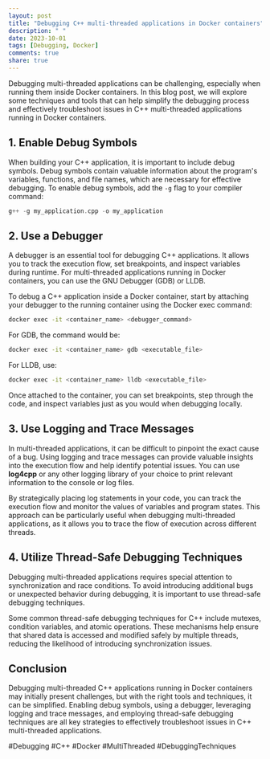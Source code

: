 ```yaml
---
layout: post
title: "Debugging C++ multi-threaded applications in Docker containers"
description: " "
date: 2023-10-01
tags: [Debugging, Docker]
comments: true
share: true
---
```


Debugging multi-threaded applications can be challenging, especially when running them inside Docker containers. In this blog post, we will explore some techniques and tools that can help simplify the debugging process and effectively troubleshoot issues in C++ multi-threaded applications running in Docker containers.

## 1. Enable Debug Symbols

When building your C++ application, it is important to include debug symbols. Debug symbols contain valuable information about the program's variables, functions, and file names, which are necessary for effective debugging. To enable debug symbols, add the `-g` flag to your compiler command:

```cpp
g++ -g my_application.cpp -o my_application
```

## 2. Use a Debugger

A debugger is an essential tool for debugging C++ applications. It allows you to track the execution flow, set breakpoints, and inspect variables during runtime. For multi-threaded applications running in Docker containers, you can use the GNU Debugger (GDB) or LLDB.

To debug a C++ application inside a Docker container, start by attaching your debugger to the running container using the Docker exec command:

```bash
docker exec -it <container_name> <debugger_command>
```

For GDB, the command would be:

```bash
docker exec -it <container_name> gdb <executable_file>
```

For LLDB, use:

```bash
docker exec -it <container_name> lldb <executable_file>
```

Once attached to the container, you can set breakpoints, step through the code, and inspect variables just as you would when debugging locally.

## 3. Use Logging and Trace Messages

In multi-threaded applications, it can be difficult to pinpoint the exact cause of a bug. Using logging and trace messages can provide valuable insights into the execution flow and help identify potential issues. You can use **log4cpp** or any other logging library of your choice to print relevant information to the console or log files.

By strategically placing log statements in your code, you can track the execution flow and monitor the values of variables and program states. This approach can be particularly useful when debugging multi-threaded applications, as it allows you to trace the flow of execution across different threads.

## 4. Utilize Thread-Safe Debugging Techniques

Debugging multi-threaded applications requires special attention to synchronization and race conditions. To avoid introducing additional bugs or unexpected behavior during debugging, it is important to use thread-safe debugging techniques.

Some common thread-safe debugging techniques for C++ include mutexes, condition variables, and atomic operations. These mechanisms help ensure that shared data is accessed and modified safely by multiple threads, reducing the likelihood of introducing synchronization issues.

## Conclusion

Debugging multi-threaded C++ applications running in Docker containers may initially present challenges, but with the right tools and techniques, it can be simplified. Enabling debug symbols, using a debugger, leveraging logging and trace messages, and employing thread-safe debugging techniques are all key strategies to effectively troubleshoot issues in C++ multi-threaded applications.

#Debugging #C++ #Docker #MultiThreaded #DebuggingTechniques